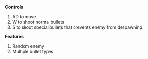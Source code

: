 **Controls**
1. AD to move
2. W to shoot normal bullets
3. S to shoot special bullets that prevents enemy from despawning.

**Features**
1. Random enemy
2. Multiple bullet types

